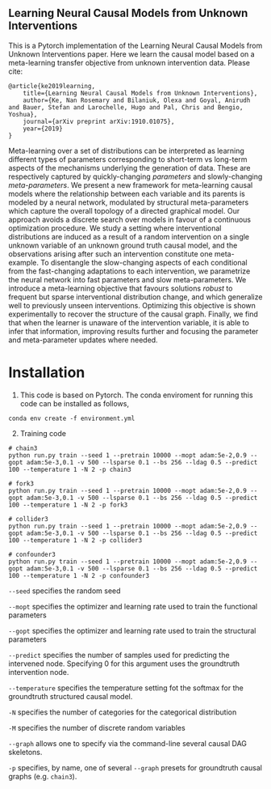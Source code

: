 

## Learning Neural Causal Models from Unknown Interventions ##



This is a Pytorch implementation of the Learning Neural Causal Models from Unknown Interventions paper. Here we learn the causal model based on a meta-learning transfer objective from unknown intervention data. Please cite:

    @article{ke2019learning,
        title={Learning Neural Causal Models from Unknown Interventions},
        author={Ke, Nan Rosemary and Bilaniuk, Olexa and Goyal, Anirudh and Bauer, Stefan and Larochelle, Hugo and Pal, Chris and Bengio, Yoshua},
        journal={arXiv preprint arXiv:1910.01075},
        year={2019}
    }


 

Meta-learning over a set of distributions can be interpreted as learning different types of parameters corresponding to short-term vs long-term aspects of the mechanisms underlying the generation of data. These are respectively captured by quickly-changing _parameters_ and slowly-changing _meta-parameters_. We present a new framework for meta-learning causal models where the relationship between each variable and its parents is modeled by a neural network, modulated by structural meta-parameters which capture the overall topology of a directed graphical model. Our approach avoids a discrete search over models in favour of a continuous optimization procedure. We study a setting where interventional distributions are induced as a result of a random intervention on a single unknown variable of an unknown ground truth causal model, and the observations arising after such an intervention constitute one meta-example. To disentangle the slow-changing aspects of each conditional from the fast-changing adaptations to each intervention, we parametrize the neural network into fast parameters and slow meta-parameters. We introduce a meta-learning objective that favours solutions _robust_ to frequent but sparse interventional distribution change, and which generalize well to previously unseen interventions. Optimizing this objective is shown experimentally to recover the structure of the causal graph. Finally, we find that when the learner is unaware of the intervention variable, it is able to infer that information, improving results further and focusing the parameter and meta-parameter updates where needed.


# Installation 

1. This code is based on Pytorch. The conda enviroment for running this code can be installed as follows,

```
conda env create -f environment.yml

```

2. Training code

```
# chain3
python run.py train --seed 1 --pretrain 10000 --mopt adam:5e-2,0.9 --gopt adam:5e-3,0.1 -v 500 --lsparse 0.1 --bs 256 --ldag 0.5 --predict 100 --temperature 1 -N 2 -p chain3

# fork3
python run.py train --seed 1 --pretrain 10000 --mopt adam:5e-2,0.9 --gopt adam:5e-3,0.1 -v 500 --lsparse 0.1 --bs 256 --ldag 0.5 --predict 100 --temperature 1 -N 2 -p fork3

# collider3
python run.py train --seed 1 --pretrain 10000 --mopt adam:5e-2,0.9 --gopt adam:5e-3,0.1 -v 500 --lsparse 0.1 --bs 256 --ldag 0.5 --predict 100 --temperature 1 -N 2 -p collider3

# confounder3
python run.py train --seed 1 --pretrain 10000 --mopt adam:5e-2,0.9 --gopt adam:5e-3,0.1 -v 500 --lsparse 0.1 --bs 256 --ldag 0.5 --predict 100 --temperature 1 -N 2 -p confounder3
```


`--seed` specifies the random seed

`--mopt` specifies the optimizer and learning rate used to train the functional parameters

`--gopt` specifies the optimizer and learning rate used to train the structural parameters

`--predict` specifies the number of samples used for predicting the intervened node. Specifying 0 for this argument uses the groundtruth intervention node.

`--temperature` specifies the temperature setting fot the softmax for the groundtruth structured causal model.

`-N` specifies the number of categories for the categorical distribution

`-M` specifies the number of discrete random variables

`--graph` allows one to specify via the command-line several causal DAG skeletons.

`-p` specifies, by name, one of several `--graph` presets for groundtruth causal graphs (e.g. `chain3`).

